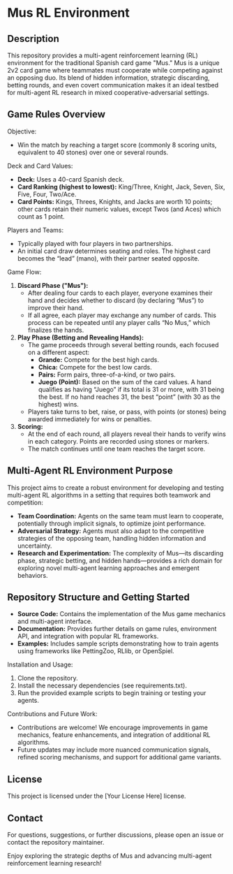 Mus RL Environment
===================

Description
-----------
This repository provides a multi-agent reinforcement learning (RL) environment for the traditional Spanish card game "Mus." Mus is a unique 2v2 card game where teammates must cooperate while competing against an opposing duo. Its blend of hidden information, strategic discarding, betting rounds, and even covert communication makes it an ideal testbed for multi-agent RL research in mixed cooperative-adversarial settings.

Game Rules Overview
-------------------
Objective:
- Win the match by reaching a target score (commonly 8 scoring units, equivalent to 40 stones) over one or several rounds.

Deck and Card Values:
- **Deck:** Uses a 40-card Spanish deck.
- **Card Ranking (highest to lowest):** King/Three, Knight, Jack, Seven, Six, Five, Four, Two/Ace.
- **Card Points:** Kings, Threes, Knights, and Jacks are worth 10 points; other cards retain their numeric values, except Twos (and Aces) which count as 1 point.

Players and Teams:
- Typically played with four players in two partnerships.
- An initial card draw determines seating and roles. The highest card becomes the “lead” (mano), with their partner seated opposite.

Game Flow:
1. **Discard Phase ("Mus"):**
   - After dealing four cards to each player, everyone examines their hand and decides whether to discard (by declaring “Mus”) to improve their hand.
   - If all agree, each player may exchange any number of cards. This process can be repeated until any player calls “No Mus,” which finalizes the hands.
2. **Play Phase (Betting and Revealing Hands):**
   - The game proceeds through several betting rounds, each focused on a different aspect:
     - **Grande:** Compete for the best high cards.
     - **Chica:** Compete for the best low cards.
     - **Pairs:** Form pairs, three-of-a-kind, or two pairs.
     - **Juego (Point):** Based on the sum of the card values. A hand qualifies as having “Juego” if its total is 31 or more, with 31 being the best. If no hand reaches 31, the best “point” (with 30 as the highest) wins.
   - Players take turns to bet, raise, or pass, with points (or stones) being awarded immediately for wins or penalties.
3. **Scoring:**
   - At the end of each round, all players reveal their hands to verify wins in each category. Points are recorded using stones or markers.
   - The match continues until one team reaches the target score.

Multi-Agent RL Environment Purpose
------------------------------------
This project aims to create a robust environment for developing and testing multi-agent RL algorithms in a setting that requires both teamwork and competition:
- **Team Coordination:** Agents on the same team must learn to cooperate, potentially through implicit signals, to optimize joint performance.
- **Adversarial Strategy:** Agents must also adapt to the competitive strategies of the opposing team, handling hidden information and uncertainty.
- **Research and Experimentation:** The complexity of Mus—its discarding phase, strategic betting, and hidden hands—provides a rich domain for exploring novel multi-agent learning approaches and emergent behaviors.

Repository Structure and Getting Started
------------------------------------------
- **Source Code:** Contains the implementation of the Mus game mechanics and multi-agent interface.
- **Documentation:** Provides further details on game rules, environment API, and integration with popular RL frameworks.
- **Examples:** Includes sample scripts demonstrating how to train agents using frameworks like PettingZoo, RLlib, or OpenSpiel.

Installation and Usage:
1. Clone the repository.
2. Install the necessary dependencies (see requirements.txt).
3. Run the provided example scripts to begin training or testing your agents.

Contributions and Future Work:
- Contributions are welcome! We encourage improvements in game mechanics, feature enhancements, and integration of additional RL algorithms.
- Future updates may include more nuanced communication signals, refined scoring mechanisms, and support for additional game variants.

License
-------
This project is licensed under the [Your License Here] license.

Contact
-------
For questions, suggestions, or further discussions, please open an issue or contact the repository maintainer.

Enjoy exploring the strategic depths of Mus and advancing multi-agent reinforcement learning research!
